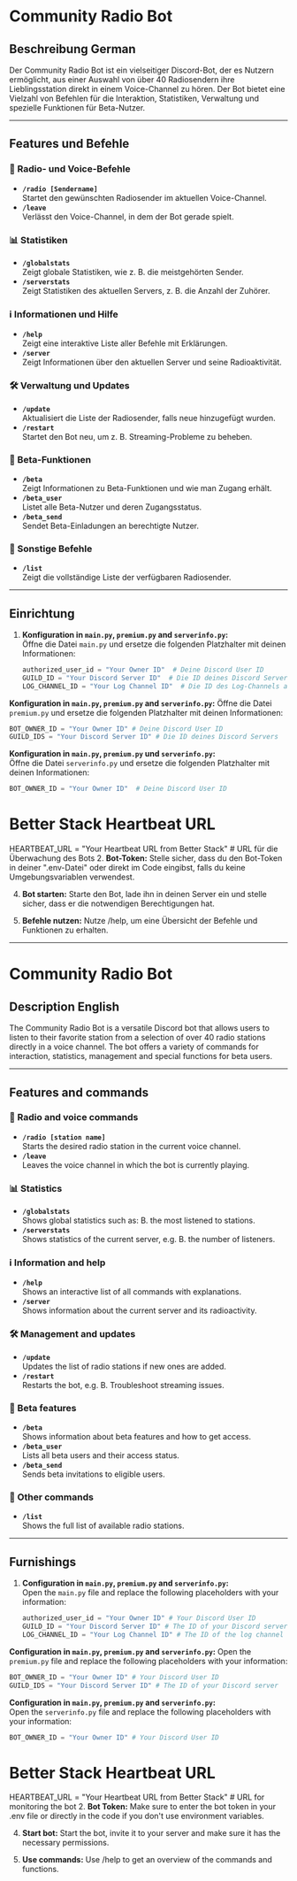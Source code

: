 # Community Radio Bot  

## Beschreibung German
Der Community Radio Bot ist ein vielseitiger Discord-Bot, der es Nutzern ermöglicht, aus einer Auswahl von über 40 Radiosendern ihre Lieblingsstation direkt in einem Voice-Channel zu hören. Der Bot bietet eine Vielzahl von Befehlen für die Interaktion, Statistiken, Verwaltung und spezielle Funktionen für Beta-Nutzer.  

---

## Features und Befehle  

### 🎵 Radio- und Voice-Befehle  
- **`/radio [Sendername]`**  
  Startet den gewünschten Radiosender im aktuellen Voice-Channel.  
- **`/leave`**  
  Verlässt den Voice-Channel, in dem der Bot gerade spielt.  

### 📊 Statistiken  
- **`/globalstats`**  
  Zeigt globale Statistiken, wie z. B. die meistgehörten Sender.  
- **`/serverstats`**  
  Zeigt Statistiken des aktuellen Servers, z. B. die Anzahl der Zuhörer.  

### ℹ️ Informationen und Hilfe  
- **`/help`**  
  Zeigt eine interaktive Liste aller Befehle mit Erklärungen.  
- **`/server`**  
  Zeigt Informationen über den aktuellen Server und seine Radioaktivität.  

### 🛠️ Verwaltung und Updates  
- **`/update`**  
  Aktualisiert die Liste der Radiosender, falls neue hinzugefügt wurden.  
- **`/restart`**  
  Startet den Bot neu, um z. B. Streaming-Probleme zu beheben.  

### 🧪 Beta-Funktionen  
- **`/beta`**  
  Zeigt Informationen zu Beta-Funktionen und wie man Zugang erhält.  
- **`/beta_user`**  
  Listet alle Beta-Nutzer und deren Zugangsstatus.  
- **`/beta_send`**  
  Sendet Beta-Einladungen an berechtigte Nutzer.  

### 📜 Sonstige Befehle  
- **`/list`**  
  Zeigt die vollständige Liste der verfügbaren Radiosender.  

---

## Einrichtung  

1. **Konfiguration in `main.py`, `premium.py` and `serverinfo.py`:**  
   Öffne die Datei `main.py` und ersetze die folgenden Platzhalter mit deinen Informationen:  
   ```python
   authorized_user_id = "Your Owner ID"  # Deine Discord User ID
   GUILD_ID = "Your Discord Server ID"  # Die ID deines Discord Servers
   LOG_CHANNEL_ID = "Your Log Channel ID"  # Die ID des Log-Channels auf deinem Server

**Konfiguration in `main.py`, `premium.py` and `serverinfo.py`:**
   Öffne die Datei `premium.py` und ersetze die folgenden Platzhalter mit deinen Informationen:  
   ```python
   BOT_OWNER_ID = "Your Owner ID" # Deine Discord User ID
   GUILD_IDS = "Your Discord Server ID" # Die ID deines Discord Servers
```
**Konfiguration in `main.py`, `premium.py` und `serverinfo.py`:**  
   Öffne die Datei `serverinfo.py` und ersetze die folgenden Platzhalter mit deinen Informationen:  
   ```python
   BOT_OWNER_ID = "Your Owner ID"  # Deine Discord User ID

```
   # Better Stack Heartbeat URL
   HEARTBEAT_URL = "Your Heartbeat URL from Better Stack"  # URL für die Überwachung des Bots
2. **Bot-Token:**
    Stelle sicher, dass du den Bot-Token in deiner ".env-Datei" oder direkt im Code eingibst, falls du keine Umgebungsvariablen verwendest.

4. **Bot starten:**
    Starte den Bot, lade ihn in deinen Server ein und stelle sicher, dass er die notwendigen Berechtigungen hat.

5. **Befehle nutzen:**
    Nutze /help, um eine Übersicht der Befehle und Funktionen zu erhalten.

---

# Community Radio Bot  

## Description English
The Community Radio Bot is a versatile Discord bot that allows users to listen to their favorite station from a selection of over 40 radio stations directly in a voice channel. The bot offers a variety of commands for interaction, statistics, management and special functions for beta users.  

---

## Features and commands  

### 🎵 Radio and voice commands  
- **`/radio [station name]`**  
  Starts the desired radio station in the current voice channel.  
- **`/leave`**  
  Leaves the voice channel in which the bot is currently playing.  

### 📊 Statistics  
- **`/globalstats`**  
  Shows global statistics such as: B. the most listened to stations.  
- **`/serverstats`**  
  Shows statistics of the current server, e.g. B. the number of listeners.

### ℹ️ Information and help  
- **`/help`**  
  Shows an interactive list of all commands with explanations.  
- **`/server`**  
  Shows information about the current server and its radioactivity.  

### 🛠️ Management and updates  
- **`/update`**  
  Updates the list of radio stations if new ones are added.  
- **`/restart`**  
  Restarts the bot, e.g. B. Troubleshoot streaming issues.  

### 🧪 Beta features  
- **`/beta`**  
  Shows information about beta features and how to get access.  
- **`/beta_user`**  
  Lists all beta users and their access status.  
- **`/beta_send`**  
  Sends beta invitations to eligible users.  

### 📜 Other commands  
- **`/list`**  
  Shows the full list of available radio stations.  

---

## Furnishings  

1. **Configuration in `main.py`, `premium.py` and `serverinfo.py`:**  
   Open the `main.py` file and replace the following placeholders with your information:  
   ```python
   authorized_user_id = "Your Owner ID" # Your Discord User ID
   GUILD_ID = "Your Discord Server ID" # The ID of your Discord server
   LOG_CHANNEL_ID = "Your Log Channel ID" # The ID of the log channel on your server

**Configuration in `main.py`, `premium.py` and `serverinfo.py`:**
   Open the `premium.py` file and replace the following placeholders with your information:  
   ```python
   BOT_OWNER_ID = "Your Owner ID" # Your Discord User ID
   GUILD_IDS = "Your Discord Server ID" # The ID of your Discord server
```
**Configuration in `main.py`, `premium.py` and `serverinfo.py`:**  
   Open the `serverinfo.py` file and replace the following placeholders with your information:  
   ```python
   BOT_OWNER_ID = "Your Owner ID" # Your Discord User ID

```
   # Better Stack Heartbeat URL
   HEARTBEAT_URL = "Your Heartbeat URL from Better Stack" # URL for monitoring the bot
2. **Bot Token:**
    Make sure to enter the bot token in your .env file or directly in the code if you don't use environment variables.

4. **Start bot:**
    Start the bot, invite it to your server and make sure it has the necessary permissions.

5. **Use commands:**
    Use /help to get an overview of the commands and functions.